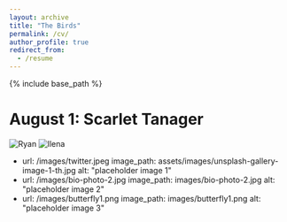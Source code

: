 ```yaml
---
layout: archive
title: "The Birds"
permalink: /cv/
author_profile: true
redirect_from:
  - /resume
---
```


{% include base_path %}




August 1: Scarlet Tanager
======
![Ryan](https://aicurious123.github.io/birdpage/images/twitter.jpeg?raw=true)
![Ilena](https://aicurious123.github.io/birdpage/images/butterfly1.png?raw=true)


  - url: /images/twitter.jpeg
    image_path: assets/images/unsplash-gallery-image-1-th.jpg
    alt: "placeholder image 1"
  - url: /images/bio-photo-2.jpg
    image_path: images/bio-photo-2.jpg
    alt: "placeholder image 2"
  - url: /images/butterfly1.png
    image_path: images/butterfly1.png
    alt: "placeholder image 3"

